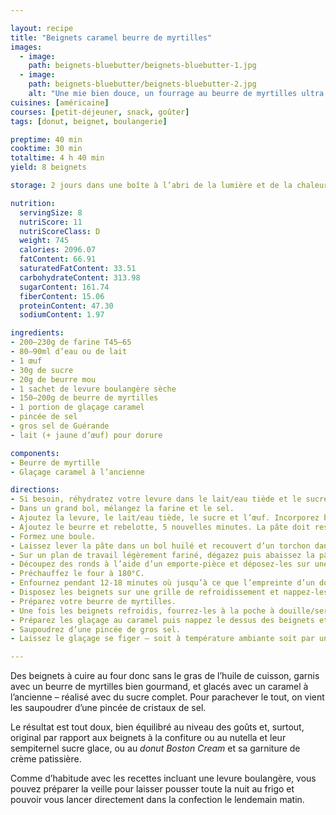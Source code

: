 ```yaml
---

layout: recipe
title: "Beignets caramel beurre de myrtilles"
images:
  - image:
    path: beignets-bluebutter/beignets-bluebutter-1.jpg
  - image:
    path: beignets-bluebutter/beignets-bluebutter-2.jpg
    alt: "Une mie bien douce, un fourrage au beurre de myrtilles ultra gourmand, un glaçage au caramel réhaussé par des cristaux de sel, le tout en fond un beignent super équilibré au terme de goût."
cuisines: [américaine]
courses: [petit-déjeuner, snack, goûter]
tags: [donut, beignet, boulangerie]

preptime: 40 min
cooktime: 30 min
totaltime: 4 h 40 min
yield: 8 beignets

storage: 2 jours dans une boîte à l’abri de la lumière et de la chaleur. 2–3 mois au congélateur sans glaçage. Pas de frigo car cela va assécher le beignet.

nutrition:
  servingSize: 8
  nutriScore: 11
  nutriScoreClass: D
  weight: 745
  calories: 2096.07
  fatContent: 66.91
  saturatedFatContent: 33.51
  carbohydrateContent: 313.98
  sugarContent: 161.74
  fiberContent: 15.06
  proteinContent: 47.30
  sodiumContent: 1.97

ingredients:
- 200–230g de farine T45–65
- 80–90ml d’eau ou de lait
- 1 œuf 
- 30g de sucre
- 20g de beurre mou
- 1 sachet de levure boulangère sèche
- 150–200g de beurre de myrtilles
- 1 portion de glaçage caramel
- pincée de sel 
- gros sel de Guérande
- lait (+ jaune d’œuf) pour dorure

components:
- Beurre de myrtille
- Glaçage caramel à l’ancienne

directions:
- Si besoin, réhydratez votre levure dans le lait/eau tiède et le sucre.
- Dans un grand bol, mélangez la farine et le sel.
- Ajoutez la levure, le lait/eau tiède, le sucre et l’œuf. Incorporez bien le tout – environ 5 minutes de pétrissage à la main, ou à vitesse lente au robot en raclant les bords si besoin.
- Ajoutez le beurre et rebelotte, 5 nouvelles minutes. La pâte doit rester un peu humide et bien élastique mais ne plus coller aux doigts/parois du bol du robot. Ajustez farine et liquide si besoin.
- Formez une boule.
- Laissez lever la pâte dans un bol huilé et recouvert d’un torchon dans un endroit chaud pendant 1h30–2h – ou au frigo pendant la nuit. Elle devrait avoir doublé de volume au bout de ce laps de temps.
- Sur un plan de travail légèrement fariné, dégazez puis abaissez la pâte au rouleau avec une épaisseur de 1cm.
- Découpez des ronds à l’aide d’un emporte-pièce et déposez-les sur une plaque de cuisson. Nappez-les du lait (mélangé avec un jaune d’œuf) à l’aide d’un pinceau puis recouvrez avec un torchon/du film alimentaire et laissez les beignets reposer pendant 30 minutes.
- Préchauffez le four à 180°C.
- Enfournez pendant 12-18 minutes où jusqu’à ce que l’empreinte d’un doigt se résorbe lentement quand on appuie sur le dessus du beignet.
- Disposez les beignets sur une grille de refroidissement et nappez-les entièrement d’eau frissonnante à l’aide d’un pinceau – pour les aider à conserver leur moelleux plus longtemps. Répétez l’opération quand l’eau a séché.
- Préparez votre beurre de myrtilles.
- Une fois les beignets refroidis, fourrez-les à la poche à douille/seringue.
- Préparez les glaçage au caramel puis nappez le dessus des beignets et disposez-les à nouveau sur la grille.
- Saupoudrez d’une pincée de gros sel.
- Laissez le glaçage se figer – soit à température ambiante soit par un passage rapide au frigo – avant de déguster.

---
```


Des beignets à cuire au four donc sans le gras de l’huile de cuisson, garnis avec un beurre de myrtilles bien gourmand, et glacés avec un caramel à l’ancienne – réalisé avec du sucre complet. Pour parachever le tout, on vient les saupoudrer d’une pincée de cristaux de sel.

Le résultat est tout doux, bien équilibré au niveau des goûts et, surtout, original par rapport aux beignets à la confiture ou au nutella et leur sempiternel sucre glace, ou au <i lang="en">donut Boston Cream</i> et sa garniture de crème patissière.

Comme d’habitude avec les recettes incluant une levure boulangère, vous pouvez préparer la veille pour laisser pousser toute la nuit au frigo et pouvoir vous lancer directement dans la confection le lendemain matin.